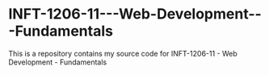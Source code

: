 # INFT-1206-11---Web-Development---Fundamentals
This is a repository contains my source code for INFT-1206-11 - Web Development - Fundamentals
